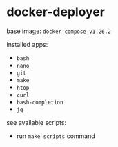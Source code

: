 # docker-deployer

base image: `docker-compose v1.26.2`

installed apps:
- `bash`
- `nano`
- `git`
- `make`
- `htop`
- `curl`
- `bash-completion`
- `jq`

see available scripts:
- run `make scripts` command

